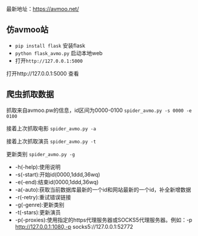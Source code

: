 最新地址：https://avmoo.net/

## 仿avmoo站

- `pip install flask` 安装flask
- `python flask_avmo.py` 启动本地web
- 打开`http://127.0.0.1:5000`

打开http://127.0.0.1:5000 查看

## 爬虫抓取数据
抓取来自avmoo.pw的信息，id区间为0000-0100
`spider_avmo.py -s 0000 -e 0100`

接着上次抓取电影
`spider_avmo.py -a`

接着上次抓取演员
`spider_avmo.py -t`

更新类别
`spider_avmo.py -g`

- -h(-help):使用说明
- -s(-start):开始id(0000,1ddd,36wq)
- -e(-end):结束id(0000,1ddd,36wq)
- -a(-auto):获取当前数据库最新的一个id和网站最新的一个id，补全新增数据
- -r(-retry):重试错误链接
- -g(-genre):更新类别
- -t(-stars):更新演员
- -p(-proxies):使用指定的https代理服务器或SOCKS5代理服务器。例如：-p http://127.0.0.1:1080,-p socks5://127.0.0.1:52772
